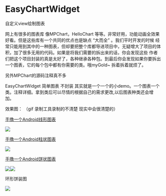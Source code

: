 # EasyChartWidget
自定义view绘制图表

网上有很多的图表库 像MPChart，HelloChart 等等。非常好用，功能动画全效果好看。但是这些库有一个共同的优点也是缺点 “大而全” 。我们平时开发的时候
经常只能用到其中的一种图表，但却要把整个库都导进项目中，无疑增大了项目的体积，加了很多无用的代码。如果是将我们需要的拆出来的话，你会发现这些
作者们把这个项目封装的真是太好了，各种继承各种包。到最后你会发现如果你要拆出一个图表，它的每个包中都有你需要的类。哦myGold~ 拆着拆着就烦了。

另外MPChart的源码注释真不多

EasyChartWidget 简单图表 不封装 其实就是一个一个的小demo。一个图表一个类。注释详细。拿到类后可以尽情的根据自己的需求更改,以后图表种类还会增加。

效果图：  （gif 录制工具录制的不清楚 现实中会很清楚的）

 [手撸一个Android线形图表](http://blog.csdn.net/mingyunxiaohai/article/details/52461774)
 
 ![](https://github.com/chsmy/EasyChartWidget/blob/master/images/180.gif)
 
 [手撸一个Android柱状图表](http://blog.csdn.net/mingyunxiaohai/article/details/52471358)
 
 ![](https://github.com/chsmy/EasyChartWidget/blob/master/images/181.gif)
 
 [手撸一个Android饼状图表](http://blog.csdn.net/mingyunxiaohai/article/details/52597823)
 
 ![](https://github.com/chsmy/EasyChartWidget/blob/master/images/182.png)![](https://github.com/chsmy/EasyChartWidget/blob/master/images/185.gif)

 环形饼装图

 ![](https://github.com/chsmy/EasyChartWidget/blob/master/images/188.png)